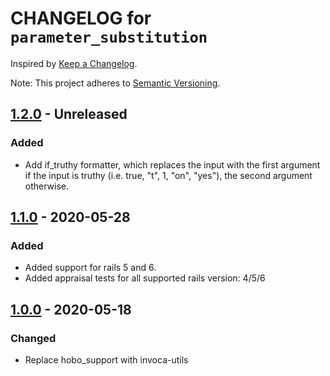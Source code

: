 # CHANGELOG for `parameter_substitution`

Inspired by [Keep a Changelog](https://keepachangelog.com/en/1.0.0/).

Note: This project adheres to [Semantic Versioning](https://semver.org/spec/v2.0.0.html).

## [1.2.0] - Unreleased
### Added
- Add if_truthy formatter, which replaces the input with the first argument if the input is truthy (i.e. true, "t", 1, "on", "yes"), the second argument otherwise.

## [1.1.0] - 2020-05-28
### Added
- Added support for rails 5 and 6.
- Added appraisal tests for all supported rails version: 4/5/6

## [1.0.0] - 2020-05-18
### Changed
- Replace hobo_support with invoca-utils

[1.2.0]: https://github.com/Invoca/parameter_substitution/compare/v1.1.0...v1.2.0
[1.1.0]: https://github.com/Invoca/parameter_substitution/compare/v1.0.0...v1.1.0
[1.0.0]: https://github.com/Invoca/parameter_substitution/compare/v0.2.3...v1.0.0

